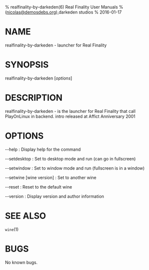 % realfinality-by-darkeden(6) Real Finality User Manuals
%  (nicolas@demosdebs.org),darkeden studios
% 2016-01-17

# NAME
realfinality-by-darkeden - launcher for Real Finality

# SYNOPSIS
realfinality-by-darkeden [*options*]

# DESCRIPTION
realfinality-by-darkeden - is the launcher for Real Finality that call PlayOnLinux in backend.
intro released at Affict Anniversary 2001

# OPTIONS
\--help
:   Display help for the command

\--setdesktop
:   Set to desktop mode and run (can go in fullscreen)

\--setwindow
:   Set to window mode and run (fullscreen is in a window)

\--setwine [wine version]
:   Set to another wine

\--reset
:   Reset to the default wine

\--version
:   Display version and author information

# SEE ALSO
`wine`(1)

# BUGS
No known bugs.
